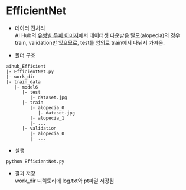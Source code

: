 # EfficientNet
- 데이터 전처리</br>
AI Hub의 [유형별 두피 이미지](https://www.aihub.or.kr/aihubdata/data/view.do?currMenu=115&topMenu=100&aihubDataSe=realm&dataSetSn=216)에서 데이터셋 다운받음
탈모(alopecia)의 경우 train, validation만 있으므로, test를 임의로 train에서 나눠서 가져옴.

- 폴더 구조
```
aihub_Efficient
|- EfficientNet.py
|- work_dir
|- train_data
   |- model6
      |- test
         |- dataset.jpg
      |- train
         |- alopecia_0
            |- dataset.jpg
         |- alopecia_1
         |- ...
      |- validation
         |- alopecia_0
         |- ...
```

- 실행
```
python EfficientNet.py
```

- 결과 저장</br>
work_dir 디렉토리에 log.txt와 pt파일 저장됨
